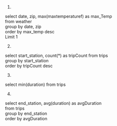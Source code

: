 1)   
select date, zip, max(maxtemperaturef) as max_Temp   
from weather   
group by date, zip   
order by max_temp desc   
Limit 1   

2) 
select start_station, count(*) as tripCount from trips    
group by start_station    
order by tripCount desc    

3) 
select min(duration) from trips 

4)
select end_station, avg(duration) as avgDuration   
from trips   
group by end_station   
order by avgDuration   
